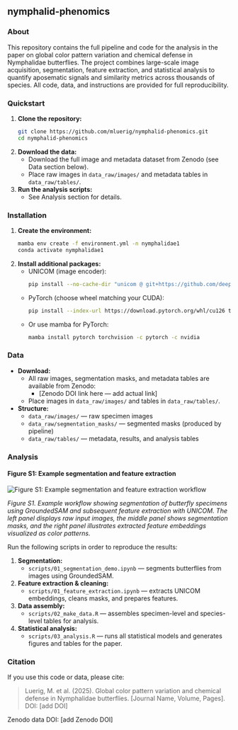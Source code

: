 ## nymphalid-phenomics

### About
This repository contains the full pipeline and code for the analysis in the paper on global color pattern variation and chemical defense in Nymphalidae butterflies. The project combines large-scale image acquisition, segmentation, feature extraction, and statistical analysis to quantify aposematic signals and similarity metrics across thousands of species. All code, data, and instructions are provided for full reproducibility.

### Quickstart
1. **Clone the repository:**
	```bash
	git clone https://github.com/mluerig/nymphalid-phenomics.git
	cd nymphalid-phenomics
	```
2. **Download the data:**
	- Download the full image and metadata dataset from Zenodo (see Data section below).
	- Place raw images in `data_raw/images/` and metadata tables in `data_raw/tables/`.
3. **Run the analysis scripts:**
	- See Analysis section for details.

### Installation
1. **Create the environment:**
	```bash
	mamba env create -f environment.yml -n nymphalidae1
	conda activate nymphalidae1
	```
2. **Install additional packages:**
	- UNICOM (image encoder):
	  ```bash
	  pip install --no-cache-dir "unicom @ git+https://github.com/deepglint/unicom.git@4d84a3b496a47bcad68467d71c5ca787b0366042"
	  ```
	- PyTorch (choose wheel matching your CUDA):
	  ```bash
	  pip install --index-url https://download.pytorch.org/whl/cu126 torch torchvision
	  ```
	- Or use mamba for PyTorch:
	  ```bash
	  mamba install pytorch torchvision -c pytorch -c nvidia
	  ```

### Data
- **Download:**
  - All raw images, segmentation masks, and metadata tables are available from Zenodo:
	 - [Zenodo DOI link here — add actual link]
  - Place images in `data_raw/images/` and tables in `data_raw/tables/`.
- **Structure:**
  - `data_raw/images/` — raw specimen images
  - `data_raw/segmentation_masks/` — segmented masks (produced by pipeline)
  - `data_raw/tables/` — metadata, results, and analysis tables

### Analysis

#### Figure S1: Example segmentation and feature extraction

![Figure S1: Example segmentation and feature extraction workflow](figures/figureS1.png)

*Figure S1. Example workflow showing segmentation of butterfly specimens using GroundedSAM and subsequent feature extraction with UNICOM. The left panel displays raw input images, the middle panel shows segmentation masks, and the right panel illustrates extracted feature embeddings visualized as color patterns.*

Run the following scripts in order to reproduce the results:
1. **Segmentation:**
	- `scripts/01_segmentation_demo.ipynb` — segments butterflies from images using GroundedSAM.
2. **Feature extraction & cleaning:**
	- `scripts/01_feature_extraction.ipynb` — extracts UNICOM embeddings, cleans masks, and prepares features.
3. **Data assembly:**
	- `scripts/02_make_data.R` — assembles specimen-level and species-level tables for analysis.
4. **Statistical analysis:**
	- `scripts/03_analysis.R` — runs all statistical models and generates figures and tables for the paper.

### Citation
If you use this code or data, please cite:

> Luerig, M. et al. (2025). Global color pattern variation and chemical defense in Nymphalidae butterflies. [Journal Name, Volume, Pages]. DOI: [add DOI]

Zenodo data DOI: [add Zenodo DOI]